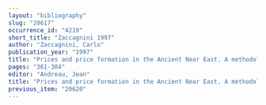 ```yaml
---
layout: "bibliography"
slug: "20617"
occurrence_id: "4219"
short_title: "Zaccagnini 1997"
author: "Zaccagnini, Carlo"
publication_year: "1997"
title: "Prices and price formation in the Ancient Near East. A methodological approach"
pages: "361-384"
editor: "Andreau, Jean"
title: "Prices and price formation in the Ancient Near East. A methodological approach"
previous_item: "20620"
---
```

